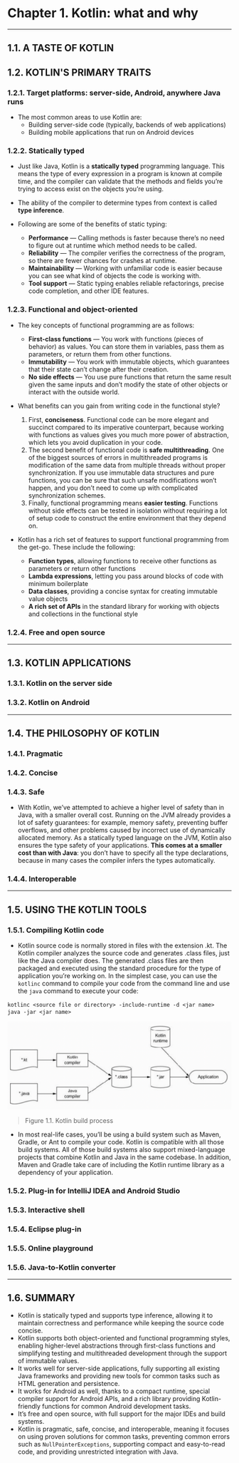 # Chapter 1. Kotlin: what and why

---

## 1.1. A TASTE OF KOTLIN

## 1.2. KOTLIN'S PRIMARY TRAITS

### 1.2.1. Target platforms: server-side, Android, anywhere Java runs

* The most common areas to use Kotlin are:
  * Building server-side code (typically, backends of web applications)
  * Building mobile applications that run on Android devices

### 1.2.2. Statically typed

* Just like Java, Kotlin is a **statically typed** programming language. This means the type of every expression in a 
program is known at compile time, and the compiler can validate that the methods and fields you’re trying to access 
exist on the objects you’re using.

* The ability of the compiler to determine types from context is called **type inference**.

* Following are some of the benefits of static typing:
  * **Performance** — Calling methods is faster because there’s no need to figure out at runtime which method needs to 
  be called.
  * **Reliability** — The compiler verifies the correctness of the program, so there are fewer chances for crashes at 
  runtime. 
  * **Maintainability** — Working with unfamiliar code is easier because you can see what kind of objects the code is 
  working with. 
  * **Tool support** — Static typing enables reliable refactorings, precise code completion, and other IDE features.

### 1.2.3. Functional and object-oriented

* The key concepts of functional programming are as follows:
  * **First-class functions** — You work with functions (pieces of behavior) as values. You can store them in 
  variables, pass them as parameters, or return them from other functions. 
  * **Immutability** — You work with immutable objects, which guarantees that their state can’t change after their 
  creation. 
  * **No side effects** — You use pure functions that return the same result given the same inputs and don’t modify the 
  state of other objects or interact with the outside world.

* What benefits can you gain from writing code in the functional style? 
  1. First, **conciseness**. Functional code can be more elegant and succinct compared to its imperative counterpart, 
  because working with functions as values gives you much more power of abstraction, which lets you avoid duplication 
  in your code.
  2. The second benefit of functional code is **safe multithreading**. One of the biggest sources of errors in 
  multithreaded programs is modification of the same data from multiple threads without proper synchronization. If you 
  use immutable data structures and pure functions, you can be sure that such unsafe modifications won’t happen, and 
  you don’t need to come up with complicated synchronization schemes.
  3. Finally, functional programming means **easier testing**. Functions without side effects can be tested in 
  isolation without requiring a lot of setup code to construct the entire environment that they depend on.

* Kotlin has a rich set of features to support functional programming from the get-go. These include the following:
  * **Function types**, allowing functions to receive other functions as parameters or return other functions 
  * **Lambda expressions**, letting you pass around blocks of code with minimum boilerplate 
  * **Data classes**, providing a concise syntax for creating immutable value objects 
  * **A rich set of APIs** in the standard library for working with objects and collections in the functional style

### 1.2.4. Free and open source

---

## 1.3. KOTLIN APPLICATIONS

### 1.3.1. Kotlin on the server side

### 1.3.2. Kotlin on Android

---

## 1.4. THE PHILOSOPHY OF KOTLIN

### 1.4.1. Pragmatic

### 1.4.2. Concise

### 1.4.3. Safe

* With Kotlin, we’ve attempted to achieve a higher level of safety than in Java, with a smaller overall cost. Running 
on the JVM already provides a lot of safety guarantees: for example, memory safety, preventing buffer overflows, and 
other problems caused by incorrect use of dynamically allocated memory. As a statically typed language on the JVM, 
Kotlin also ensures the type safety of your applications. **This comes at a smaller cost than with Java**: you don’t 
have to specify all the type declarations, because in many cases the compiler infers the types automatically.

### 1.4.4. Interoperable

---

## 1.5. USING THE KOTLIN TOOLS

### 1.5.1. Compiling Kotlin code

* Kotlin source code is normally stored in files with the extension .kt. The Kotlin compiler analyzes the source code 
and generates .class files, just like the Java compiler does. The generated .class files are then packaged and executed 
using the standard procedure for the type of application you’re working on. In the simplest case, you can use the 
`kotlinc` command to compile your code from the command line and use the `java` command to execute your code:

```
kotlinc <source file or directory> -include-runtime -d <jar name>
java -jar <jar name>
```

![Figure 1.1. Kotlin build process](../res/fig_1_1.png)
> Figure 1.1. Kotlin build process

* In most real-life cases, you’ll be using a build system such as Maven, Gradle, or Ant to compile your code. Kotlin is 
compatible with all those build systems. All of those build systems also support mixed-language projects that combine 
Kotlin and Java in the same codebase. In addition, Maven and Gradle take care of including the Kotlin runtime library 
as a dependency of your application.

### 1.5.2. Plug-in for IntelliJ IDEA and Android Studio

### 1.5.3. Interactive shell

### 1.5.4. Eclipse plug-in

### 1.5.5. Online playground

### 1.5.6. Java-to-Kotlin converter

---

## 1.6. SUMMARY

* Kotlin is statically typed and supports type inference, allowing it to maintain correctness and performance while 
keeping the source code concise.
* Kotlin supports both object-oriented and functional programming styles, enabling higher-level abstractions through 
first-class functions and simplifying testing and multithreaded development through the support of immutable values. 
* It works well for server-side applications, fully supporting all existing Java frameworks and providing new tools for 
common tasks such as HTML generation and persistence. 
* It works for Android as well, thanks to a compact runtime, special compiler support for Android APIs, and a rich 
library providing Kotlin-friendly functions for common Android development tasks. 
* It’s free and open source, with full support for the major IDEs and build systems. 
* Kotlin is pragmatic, safe, concise, and interoperable, meaning it focuses on using proven solutions for common tasks, 
preventing common errors such as `NullPointerExceptions`, supporting compact and easy-to-read code, and providing 
unrestricted integration with Java.